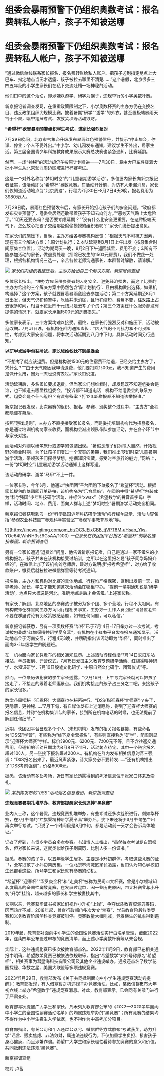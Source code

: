 # 组委会暴雨预警下仍组织奥数考试：报名费转私人帐户，孩子不知被送哪

# 组委会暴雨预警下仍组织奥数考试：报名费转私人帐户，孩子不知被送哪

“通过微信单线联系家长报名、报名费转账给私人账户、把孩子送到指定地点上大巴车、指定地点当天才透露、孩子被拉去哪里不清楚……”这个暑假，北京很多三四五年级的小学生家长们在私下交流吐槽一场神秘的活动。

他们口中的这个活动，即涉嫌以游学、研学为幌子，违规举行的小学奥数杯赛。

新京报记者调查发现，在重重政策限制之下，小学奥数杯赛的主办方仍在变换名目、违反政策组织大规模比赛，披着暑期“研学”“游学”的外衣，甚至置极端暴雨天气于不顾，暗中组织考试、发放奖项等活动敛财。

**“希望杯”欲冒暴雨预警组织学生考试，遭家长强烈反对**

7月29日晚间，北京市气象台升级发布暴雨红色预警信号，并提示“停止集会，停课、停业；个人不要外出。”中小学、幼儿园发布通知，建议学生不外出，居家生活。第三届全国青少年科技教育成果展示大赛总决赛也紧急通知，比赛延期。

然而，一场“神秘”的活动却仍在按原计划推进——7月30日，将由大巴车将载着大批小学生从北京驶向周边区域进行杯赛考试。

这是一个对外名称为“梦幻时空”的“儿童暑期游学活动”。多位圈内家长向新京报记者证实，该活动即为“希望杯”奥数竞赛。在活动开始前，为防有人走漏消息，家长们仅知道活动地点为“北京周边”，行程为7月30日-8月2日4天3晚，报名费用为3980元/人。

7月29日晚，暴雨红色预警发布后，有家长开始担心孩子们的安全问题。“政府都发布灾害预警了，组委会居然还敢带着孩子不知去向何方。”“恶劣天气路上太危险了。”“明天还要去吗？是否要考虑延期？”“没有什么比安全更重要，在这种极端天气下，怎么放心把孩子交给那些偷偷摸摸的组织者呢？”家长们纷纷提出意见。

在家长们的施压下，当晚，主办方给各参赛机构反馈：“根据天气不可抗力因素，现在有三个解决方案：1.原计划执行；2.本队延期到8月1日上午出发（按原集合时间原集合位置），活动为期两天一晚，8月2日下午返回城里，费用不变；3.所有不能参加活动的家长，做退费处理（扣除已发生的1500元房费），我们不做统一处理，根据各机构情况三选一，辛苦各位老师沟通家长，本群暂时解散，请谅解。”

![](https://inews.gtimg.com/om_bt/OH-U1copADBAHSGRwCeSlD9RiZdlop7Q0I1P97kZnIGLQAA/1000)
_家长们向组织者施压后，主办方给出的三个解决方案。新京报调查组_

多位家长指出，“主办方应保障参赛者的人身安全、避免经济损失，而这个比赛的主办方给出的三个解决方案中仍然包含‘原计划执行’，且由机构做出选择，如果机构选择了这个方案，孩子就要冒着暴雨危险去参加活动；第二个方案延期至8月1日出发，但天气仍在预警中，危险并未消除，且行程缩短、费用不变，往返路上占去很多时间，相当于花近四千元钱只是去考了个试；第三个方案在什么服务都没有提供的情况下，就要家长承担1500元的房费损失。”

多位家长表示，三个方案均难以接受。最终，在家长们强烈反对和施压下，活动被迫改期。7月31日晚，有机构在群内通知家长：“因天气的不可抗力和不可预知性，考虑到大家安全问题，将本次活动延期到八月中下旬，具体活动时间另行通知。”

**以研学或游学包装考试，家长想维权找不到组委会**

“不想考了就应该退费。但是机构说1500元的住宿费不给退，已经交给主办方了，凭什么？”“由于天气原因我申请退费，他们要扣除1500元，我不知道产生的费用是做什么用，因为一天也没有去过。”家长们说道。

活动延期后，多名家长要求退费。但当家长们想维权时，却发现既不知道组委会是谁，也不知道去哪里找组委会。“投诉都不知道电话，机构不给组委会的联系方式。组委会是个什么组织？有没有备案？打12345举报都不知道该举报谁。”

新京报记者发现，此次奥赛的组织、报名、参赛、颁奖整个过程中，“主办方”全程都隐藏在幕后。

按照“游戏规则”，主办方不直接接受家长报名，而是委托培训机构代为招募报名，亦是通过培训机构向家长收费，而机构会派出领队带队参加活动，并在各个环节中与家长对接。

而活动对外则以研学旅行或游学的包装出现。“暑假是孩子们拥抱大自然、开拓视野的黄金时期，为了让孩子们度过一个充实的暑期，我们推出‘梦幻时空’儿童暑期游学活动，带领孩子们探寻梦想，挖掘知识宝藏，感受时空旅行的魅力。”网络上，一份“梦幻时空”儿童暑期游学活动通知上这样写道。

该活动的研学、游学“马甲”不止一件。

一位家长称，今年6月，他通过“快团团”平台团购下单报名了“希望杯”活动。根据家长提供的快团团订单链接，该机构名为“乐育启航”，在团购中将“希望杯”包装成为“科学强国”少年科技研学活动，并标注“xwsx”（希望数学的拼音首字母）字样，活动时间、地点、费用、面向人群与上述“梦幻时空”暑期游学活动完全相同。

新京报记者获取到的一份“科学强国少年科技研学活动”的行程单显示，活动内容包括“参观农业科技园”“参观科学实验室”“参观军事教育基地”等。

![](https://inews.gtimg.com/om_bt/OC3JEixCBBLtjVPT8M-uHsab_Yks-
YOe64LWnNH3sE9GsAA/1000) _一位家长在快团团平台报名“希望杯”的报名链接截图。新京报调查组_

另有一位家长遭遇“退费难”问题，他告诉新京报记者，自己是通过一家不知名的小机构报名，孩子并未在该机构接受过培训，之所以在这里报名是“孩子同学妈妈介绍的”，在微信上加了该机构的老师后，跟对方说明想“报考希望杯”，对方给了收款账户，缴费后就被拉进微信群里等待考试通知。

报名后，主办方和机构对比赛的具体地点、行程均严格保密，直到出发前一天，指导老师、家长、学生才能知道这次活动会在哪里举办。“提前一星期通知说是‘研学活动’，地点只大概说是河北，准确地点最后才会告知。”上述家长称。

有家长了解到，北京地区的参赛孩子被分为多个团、多个营地，行程不太相同。有机构教师在群里向主办方询问行程相关事宜，主办方一工作人员回应“请各位老师不要在群里讨论有关政策敏感话题，如有任何问题，可以私信。”

新京报记者获悉，另有一项奥数杯赛“华杯”已于7月14日-17日举办过一次考试，考试被包装成“红旗渠精神研学夏令营”，有机构在小红书平台发布报名通知显示，活动地点位于河南安阳，行程4天3晚，并明确指出该活动即为“华杯”，同时推出了面向3-5年级学生的刷题班。

在一机构面向家长群发布的相关通知显示，上述活动行程包括“7月14日安阳东站接站、学员报到、开营仪式，7月15日爱国主义教育专题研学活动、红旗渠精神研学、水知识研学，7月16日殷墟文化研学、中原自然文化研学、闭营仪式”等。

然而，一位亲历该比赛的学生家长透露，“（7月15日）上午考完家长就可以把孩子接走了，不接走的跟着老师逛景点。我们机构接走的孩子占三分之二吧，来接孩子的家长很多。”

数学花园探秘（迎春杯）大师赛也在秘密进行。“DSS(指迎春杯‘大师赛’)又来了，更隐蔽，更神秘……”7月下旬，有自媒体发布上述消息称，得到了迎春杯大师赛的报名信息，并称“在机构集训队的家长，接到所在机构电话的时候，也无法提前了解到任何细节。”

近期，快团团平台出现多个个人（未知机构）发布的相关报名链接，有些命名为“DSS研学营”，有些称为“线下夏令营报名”，有些则直接称为“研学”，配图则显示“迎春杯大师赛”字样。标价5900元、6200元、7200元不等，且不含往返交通费用，但通知的活动日期均为8月8日至11日，活动地点待定。其中一个链接报名超过100人，另一链接下报名超过200人。有机构在群内发布相关信息时再三强调：“DSS报名出来了，最近风声紧张，请大家务必不要转发……”还有机构推出了“DSS考前强训”，价格6000元。

据悉，该活动有多处考场，近日有家长透露得到的考场信息位于张家口怀来及崇礼。

![](https://inews.gtimg.com/om_bt/OJ2cVWke_MT_rsAz8k_uq_SIzoUEH2JmwvrNcYgD2CR88AA/1000)
_某机构发布的“DSS”活动报名信息截图。新京报调查组_

**违规竞赛暑期扎堆举办，教育部提醒家长勿追捧“黑竞赛”**

业内人士称，这个暑假，违规竞赛扎堆举办，有些考试还多次组织进行。例如华杯赛，在7月中旬的“红旗渠精神研学夏令营”举办后，接下来还将于8月中旬在广州再次举行考试。“只说了一个时间段是8月中旬，都是活动前一天才会告诉具体地址。”

记者了解到，有很多学员会多次参赛。有知情人士指出，“虽然每次考试是自愿报名，但对家长来说，这就类似给孩子刷简历，比别人多一份证书。”

据悉，参赛的孩子中，以五年级学生居多，主要是小升初群体。考取这些竞赛的证书，会写进孩子小升初简历里。一位北京市海淀区家长透露，他们认为知名学校招生还都看这些，所以学生和家长就有参赛的动机。

“希望杯”“迎春杯”“华罗庚金杯”和“走美杯”被称为民间四大杯赛，曾是小学领域知名度最高的全国性奥数竞赛。在发展过程中，因一些历史原因，四大杯赛曾与小升初“升学”挂钩，越来越多的家长和学生被裹挟其中。

长期以来，竞赛获奖证书被家长们视作小升初“上岸”、争夺优质教育资源的筹码，因而热度不减。2018年起，教育行政部门多次发文“禁赛”，学前教育阶段各类竞赛和义务教育阶段学科类竞赛被叫停。竞赛数量大幅削减，竞赛横生的乱象得到遏制。

2019年起，教育部对面向中小学生的全国性竞赛活动实行白名单管理，截至2022年，连续四年公布通过审核的竞赛清单，而上述小学奥数杯赛等从未合规。

实际上，这些违规比赛已多次被教育部点名。2022年11月9日，教育部已在相关通报中明确，希望数学竞赛已被依法依规取缔，指出“希望数学”对外号称原名“希望杯”，相关赛事为彗星海科技有限公司及其他企业违规举办。通报还点名了数学花园探秘、华数之星、美国大联盟等多项违规竞赛。

2023年1月29日，教育部发布《关于共同抵制面向中小学生违规竞赛活动的提醒》：教育部发现，有人借寒假之机违规举办竞赛活动。比如，某微信群散布大年初六线上举办“希望数学”违规竞赛消息。对此，教育部表示，已会同有关部门进行了严肃查处。

教育部再次提醒广大学生和家长，凡未列入教育部公布的《2022—2025学年面向中小学生的全国性竞赛活动名单》的均属违规举办的“黑竞赛”；所有竞赛的结果均不得作为中小学生招生入学依据，也不得作为中高考加分项目。

教育部指出，有关公司和个人通过公众号、微信群等方式散布“考试获奖，助力升学”谣言、贩卖焦虑、非法敛财，属违法违规行为，不仅加重学生负担、损害孩子身心健康，而且涉嫌诈骗。希望广大学生和家长理性看待参加竞赛的意义和价值，共同抵制违法违规“黑竞赛”。

新京报调查组

校对 卢茜

